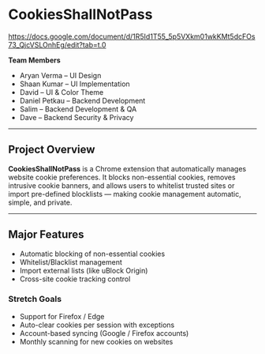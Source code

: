 # CookiesShallNotPass
https://docs.google.com/document/d/1R5Id1T55_5p5VXkm01wkKMt5dcFOs73_QjcVSLOnhEg/edit?tab=t.0

**Team Members**
- Aryan Verma – UI Design  
- Shaan Kumar – UI Implementation  
- David – UI & Color Theme  
- Daniel Petkau – Backend Development  
- Salim – Backend Development & QA  
- Dave – Backend Security & Privacy  

---

## Project Overview
**CookiesShallNotPass** is a Chrome extension that automatically manages website cookie preferences. It blocks non-essential cookies, removes intrusive cookie banners, and allows users to whitelist trusted sites or import pre-defined blocklists — making cookie management automatic, simple, and private.

---

## Major Features
- Automatic blocking of non-essential cookies  
- Whitelist/Blacklist management  
- Import external lists (like uBlock Origin)  
- Cross-site cookie tracking control  

### Stretch Goals
- Support for Firefox / Edge  
- Auto-clear cookies per session with exceptions  
- Account-based syncing (Google / Firefox accounts)  
- Monthly scanning for new cookies on websites  
